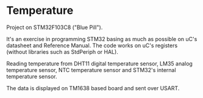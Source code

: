 # Temperature
Project on STM32F103C8 ("Blue Pill").

It's an exercise in programming STM32 basing as much as possible on uC's datasheet and Reference Manual. The code works on uC's registers (without libraries such as StdPeriph or HAL).

Reading temperature from DHT11 digital temperature sensor, LM35 analog temperature sensor, NTC temperature sensor and STM32's internal temperature sensor.

The data is displayed on TM1638 based board and sent over USART.
